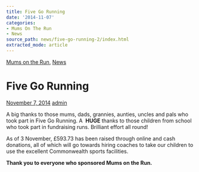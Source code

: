 ```yaml
---
title: Five Go Running
date: '2014-11-07'
categories:
- Mums On The Run
- News
source_path: news/five-go-running-2/index.html
extracted_mode: article
---
```

[Mums on the Run](category/mums-on-the-run/), [News](category/news/)

# Five Go Running

[November 7, 2014](news/five-go-running-2/) [admin](author/admin/)

A big thanks to those mums, dads, grannies, aunties, uncles and pals who took part in Five Go Running. A&nbsp; **HUGE** thanks to those children from school who took part in fundraising runs. Brilliant effort all round!

As of 3 November, £593.73 has been raised through online and cash donations, all of which will go towards hiring coaches to take our children to use the excellent Commonwealth sports facilities.

**Thank you to everyone who sponsored Mums on the Run.**

